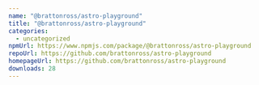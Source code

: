 ```yaml
---
name: "@brattonross/astro-playground"
title: "@brattonross/astro-playground"
categories:
  - uncategorized
npmUrl: https://www.npmjs.com/package/@brattonross/astro-playground
repoUrl: https://github.com/brattonross/astro-playground
homepageUrl: https://github.com/brattonross/astro-playground
downloads: 28
---
```

